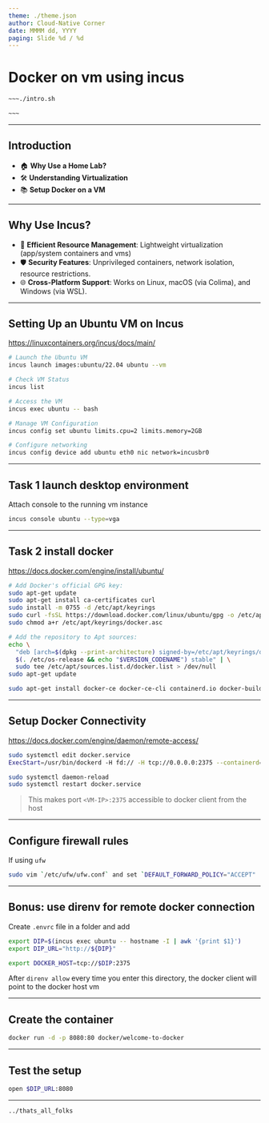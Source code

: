 ```yaml
---
theme: ./theme.json  
author: Cloud-Native Corner  
date: MMMM dd, YYYY  
paging: Slide %d / %d  
---
```


# Docker on vm using incus

```bash
~~~./intro.sh

~~~
```

---

## Introduction

- 🏠 **Why Use a Home Lab?**
- 🛠️ **Understanding Virtualization**
- 📚 **Setup Docker on a VM**

---

## Why Use Incus?

- 🚀 **Efficient Resource Management**: Lightweight virtualization (app/system containers and vms)
- 🛡️ **Security Features**: Unprivileged containers, network isolation, resource restrictions.
- 🌐 **Cross-Platform Support**: Works on Linux, macOS (via Colima), and Windows (via WSL).


---

## Setting Up an Ubuntu VM on Incus

https://linuxcontainers.org/incus/docs/main/

```bash
# Launch the Ubuntu VM
incus launch images:ubuntu/22.04 ubuntu --vm

# Check VM Status
incus list

# Access the VM
incus exec ubuntu -- bash

# Manage VM Configuration
incus config set ubuntu limits.cpu=2 limits.memory=2GB

# Configure networking
incus config device add ubuntu eth0 nic network=incusbr0
```

---

## Task 1 launch desktop environment

Attach console to the running vm instance

```bash
incus console ubuntu --type=vga
```

---

## Task 2 install docker

https://docs.docker.com/engine/install/ubuntu/

```bash
# Add Docker's official GPG key:
sudo apt-get update
sudo apt-get install ca-certificates curl
sudo install -m 0755 -d /etc/apt/keyrings
sudo curl -fsSL https://download.docker.com/linux/ubuntu/gpg -o /etc/apt/keyrings/docker.asc
sudo chmod a+r /etc/apt/keyrings/docker.asc

# Add the repository to Apt sources:
echo \
  "deb [arch=$(dpkg --print-architecture) signed-by=/etc/apt/keyrings/docker.asc] https://download.docker.com/linux/ubuntu \
  $(. /etc/os-release && echo "$VERSION_CODENAME") stable" | \
  sudo tee /etc/apt/sources.list.d/docker.list > /dev/null
sudo apt-get update
```

```bash
sudo apt-get install docker-ce docker-ce-cli containerd.io docker-buildx-plugin docker-compose-plugin
```

---
## Setup Docker Connectivity

https://docs.docker.com/engine/daemon/remote-access/

```bash
sudo systemctl edit docker.service
ExecStart=/usr/bin/dockerd -H fd:// -H tcp://0.0.0.0:2375 --containerd=/run/containerd/containerd.sock
```

```bash
sudo systemctl daemon-reload
sudo systemctl restart docker.service
```

> This makes port `<VM-IP>:2375` accessible to docker client from the host

---

## Configure firewall rules

If using `ufw`

```bash
sudo vim `/etc/ufw/ufw.conf` and set `DEFAULT_FORWARD_POLICY="ACCEPT"
```

---
## Bonus: use direnv for remote docker connection

Create `.envrc` file in a folder and add

```bash
export DIP=$(incus exec ubuntu -- hostname -I | awk '{print $1}')
export DIP_URL="http://${DIP}"

export DOCKER_HOST=tcp://$DIP:2375
```

After `direnv allow` every time you enter this directory, the docker client
will point to the docker host vm

---

## Create the container

```bash
docker run -d -p 8080:80 docker/welcome-to-docker
```

---

## Test the setup

```bash
open $DIP_URL:8080
```

---

```bash
../thats_all_folks
```
